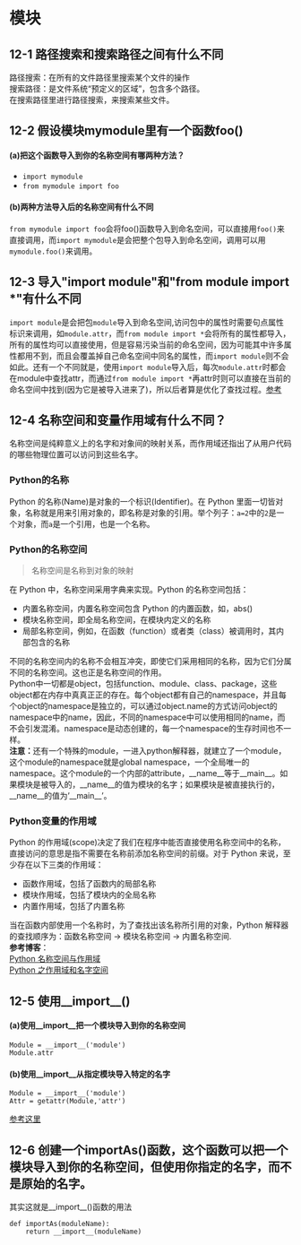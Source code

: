 # 模块

## 12-1 路径搜索和搜索路径之间有什么不同
路径搜索：在所有的文件路径里搜索某个文件的操作<br>
搜索路径：是文件系统“预定义的区域”，包含多个路径。<br>
在搜索路径里进行路径搜索，来搜索某些文件。

## 12-2 假设模块mymodule里有一个函数foo()
#### (a)把这个函数导入到你的名称空间有哪两种方法？
* `import mymodule`
* `from mymodule import foo`
  
#### (b)两种方法导入后的名称空间有什么不同
`from mymodule import foo`会将foo()函数导入到命名空间，可以直接用`foo()`来直接调用，而`import mymodule`是会把整个包导入到命名空间，调用可以用`mymodule.foo()`来调用。

## 12-3 导入"import module"和"from module import *"有什么不同
`import module`是会把包`module`导入到命名空间,访问包中的属性时需要句点属性标识来调用，如`module.attr`，而`from module import *`会将所有的属性都导入，所有的属性均可以直接使用，但是容易污染当前的命名空间，因为可能其中许多属性都用不到，而且会覆盖掉自己命名空间中同名的属性，而`import module`则不会如此。还有一个不同就是，使用`import module`导入后，每次`module.attr`时都会在module中查找attr，而通过`from module import *`再attr时则可以直接在当前的命名空间中找到(因为它是被导入进来了)，所以后者算是优化了查找过程。[参考](https://www.cnblogs.com/yan-lei/p/7828871.html)

## 12-4 名称空间和变量作用域有什么不同？
名称空间是纯粹意义上的名字和对象间的映射关系，而作用域还指出了从用户代码的哪些物理位置可以访问到这些名字。<br>
### Python的名称
Python 的名称(Name)是对象的一个标识(Identifier)。在 Python 里面一切皆对象，名称就是用来引用对象的，即名称是对象的引用。举个列子：`a=2`中的`2`是一个对象，而`a`是一个引用，也是一个名称。

### Python的名称空间
> 名称空间是名称到对象的映射<br>

在 Python 中，名称空间采用字典来实现。Python 的名称空间包括：
* 内置名称空间，内置名称空间包含 Python 的内置函数，如，abs()
* 模块名称空间，即全局名称空间，在模块内定义的名称
* 局部名称空间，例如，在函数（function）或者类（class）被调用时，其内部包含的名称<br>
  
不同的名称空间内的名称不会相互冲突，即使它们采用相同的名称，因为它们分属不同的名称空间。这也正是名称空间的作用。<br>
Python中一切都是object，包括function、module、class、package，这些object都在内存中真真正正的存在。每个object都有自己的namespace，并且每个object的namespace是独立的，可以通过object.name的方式访问object的namespace中的name，因此，不同的namespace中可以使用相同的name，而不会引发混淆。namespace是动态创建的，每一个namespace的生存时间也不一样。<br>
<b>注意：</b>还有一个特殊的module，一进入python解释器，就建立了一个module，这个module的namespace就是global namespace，一个全局唯一的namespace。这个module的一个内部的attribute，\_\_name\_\_等于\_\_main\_\_。如果模块是被导入的，\_\_name\_\_的值为模块的名字；如果模块是被直接执行的，\_\_name\_\_的值为’\_\_main\_\_’。

### Python变量的作用域
Python 的作用域(scope)决定了我们在程序中能否直接使用名称空间中的名称，直接访问的意思是指不需要在名称前添加名称空间的前缀。对于 Python 来说，至少存在以下三类的作用域：
* 函数作用域，包括了函数内的局部名称
* 模块作用域，包括了模块内的全局名称
* 内置作用域，包括了内置名称<br>

当在函数内部使用一个名称时，为了查找出该名称所引用的对象，Python 解释器的查找顺序为：函数名称空间 -> 模块名称空间 -> 内置名称空间.<br>
__参考博客__：<br>
[Python 名称空间与作用域](https://blog.csdn.net/lihao21/article/details/79112054)<br>
[Python 之作用域和名字空间](https://www.cnblogs.com/chenny7/p/4206497.html)

## 12-5 使用__import__()
#### (a)使用__import__把一个模块导入到你的名称空间
```
Module = __import__('module')
Module.attr
```
#### (b)使用__import__从指定模块导入特定的名字
```
Module = __import__('module')
Attr = getattr(Module,'attr')
```
[参考这里](https://blog.csdn.net/u011010851/article/details/77948363)

## 12-6 创建一个importAs()函数，这个函数可以把一个模块导入到你的名称空间，但使用你指定的名字，而不是原始的名字。
其实这就是__import__()函数的用法
```
def importAs(moduleName):
    return __import__(moduleName)
```
